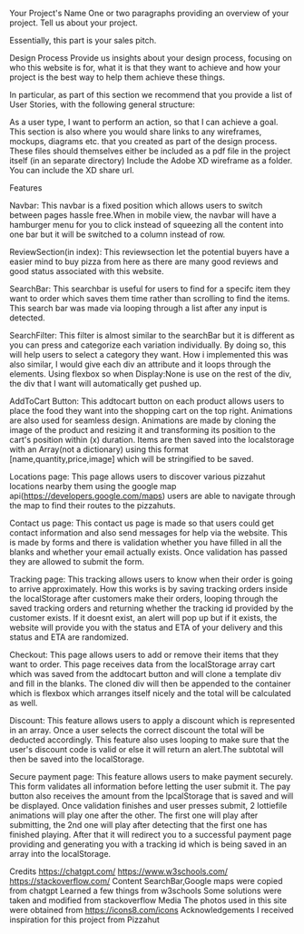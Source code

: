 Your Project's Name
One or two paragraphs providing an overview of your project. Tell us about your project.

Essentially, this part is your sales pitch.

Design Process
Provide us insights about your design process, focusing on who this website is for, what it is that they want to achieve and how your project is the best way to help them achieve these things.

In particular, as part of this section we recommend that you provide a list of User Stories, with the following general structure:

As a user type, I want to perform an action, so that I can achieve a goal.
This section is also where you would share links to any wireframes, mockups, diagrams etc. that you created as part of the design process. These files should themselves either be included as a pdf file in the project itself (in an separate directory) Include the Adobe XD wireframe as a folder. You can include the XD share url.

Features

Navbar:
This navbar is a fixed position which allows users to switch between
pages hassle free.When in mobile view, the navbar will have a hamburger
menu for you to click instead of squeezing all the content into 
one bar but it will be switched to a column instead of row.

ReviewSection(in index):
This reviewsection let the potential buyers have a easier mind to buy pizza from here
as there are many good reviews and good status associated with this website.

SearchBar:
This searchbar is useful for users to find for a specifc item they want to order
which saves them time rather than scrolling to find the items. This search bar
was made via looping through a list after any input is detected.

SearchFilter:
This filter is almost similar to the searchBar but it is different as you can press
and categorize each variation individually. By doing so, this will help users to select 
a category they want. How i implemented this was also similar, I would give each div an
attribute and it loops through the elements. Using flexbox so when Display:None is use on the rest of
the div, the div that I want will automatically get pushed up.

AddToCart Button:
This addtocart button on each product allows users to place the food they want into the shopping cart
on the top right. Animations are also used for seamless design. Animations are made by cloning the image
of the product and resizing it and transforming its position to the cart's position within (x) duration.
Items are then saved into the localstorage with an Array(not a dictionary) using this format [name,quantity,price,image] which
will be stringified to be saved.

Locations page:
This page allows users to discover various pizzahut locations nearby them using the google map api(https://developers.google.com/maps)
users are able to navigate through the map to find their routes to the pizzahuts.

Contact us page:
This contact us page is made so that users could get contact information and also send messages for help via the website. This is made
by forms and there is validation whether you have filled in all the blanks and whether your email actually exists. Once validation has
passed they are allowed to submit the form.

Tracking page:
This tracking allows users to know when their order is going to arrive approximately. How this works is by saving tracking orders inside
the localStorage after customers make their orders, looping through the saved tracking orders and returning whether the tracking
id provided by the customer exists. If it doesnt exist, an alert will pop up but if it exists, the website will provide you with the status
and ETA of your delivery and this status and ETA are randomized.

Checkout:
This page allows users to add or remove their items that they want to order. This page receives data from the localStorage array
cart which was saved from the addtocart button and will clone a template div and fill in the blanks. The cloned div will then be
appended to the container which is flexbox which arranges itself nicely and the total will be calculated as well.

Discount: 
This feature allows users to apply a discount which is represented in an array. Once a user selects the correct discount the total
will be deducted accordingly. This feature also uses looping to make sure that the user's discount code is valid or else it will return
an alert.The subtotal will then be saved into the localStorage.

Secure payment page:
This feature allows users to make payment securely. This form validates all information before letting the user submit it. The pay button
also receives the amount from the lpcalStorage that is saved and will be displayed. Once validation finishes and user presses submit, 2
lottiefile animations will play one after the other. The first one will play after submitting, the 2nd one will play after detecting that the first
one has finished playing. After that it will redirect you to a successful payment page providing and generating you with a tracking id which
is being saved in an array into the localStorage.




Credits
https://chatgpt.com/
https://www.w3schools.com/
https://stackoverflow.com/
Content
SearchBar,Google maps were copied from chatgpt
Learned a few things from w3schools
Some solutions were taken and modified from stackoverflow
Media
The photos used in this site were obtained from https://icons8.com/icons
Acknowledgements
I received inspiration for this project from Pizzahut
